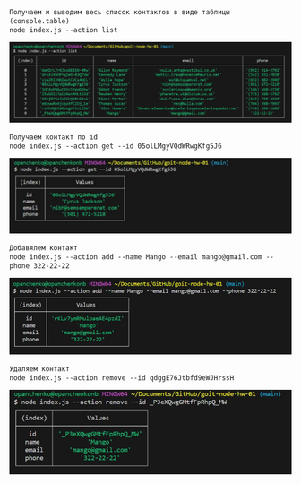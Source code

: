 ```shell
Получаем и выводим весь список контактов в виде таблицы (console.table)
node index.js --action list
```

![Screenshot of terminal with 1st task.](/screen_shots/pic1.jpg)

```shell
Получаем контакт по id
node index.js --action get --id 05olLMgyVQdWRwgKfg5J6
```

![Screenshot of terminal with 2nd task.](/screen_shots/pic2.jpg)

```shell
Добавялем контакт
node index.js --action add --name Mango --email mango@gmail.com --phone 322-22-22
```

![Screenshot of terminal with 3rd task.](/screen_shots/pic3.jpg)

```shell
Удаляем контакт
node index.js --action remove --id qdggE76Jtbfd9eWJHrssH
```

![Screenshot of terminal with 4th task.](/screen_shots/pic4.jpg)
